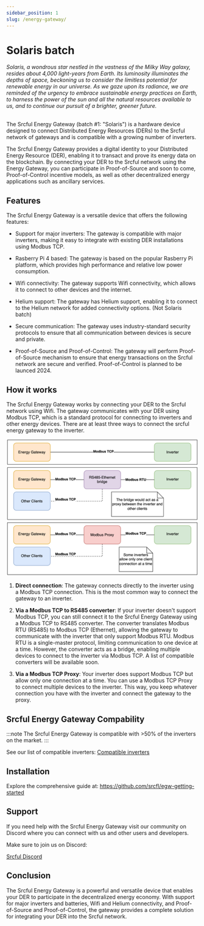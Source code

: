 ```yaml
---
sidebar_position: 1
slug: /energy-gateway/
---
```


# Solaris batch

<div class="alert alert--primary" role="alert">
<i>Solaris, a wondrous star nestled in the vastness of the Milky Way galaxy, resides about 4,000 light-years from Earth. Its luminosity illuminates the depths of space, beckoning us to consider the limitless potential for renewable energy in our universe. As we gaze upon its radiance, we are reminded of the urgency to embrace sustainable energy practices on Earth, to harness the power of the sun and all the natural resources available to us, and to continue our pursuit of a brighter, greener future.</i>
</div><br />

The Srcful Energy Gateway (batch #1: "Solaris") is a hardware device designed to connect Distributed Energy Resources (DERs) to the Srcful network of gateways and is compatible with a growing number of inverters.

The Srcful Energy Gateway provides a digital identity to your Distributed Energy Resource (DER), enabling it to transact and prove its energy data on the blockchain. By connecting your DER to the Srcful network using the Energy Gateway, you can participate in Proof-of-Source and soon to come, Proof-of-Control incentive models, as well as other decentralized energy applications such as ancillary services.

<!-- If you're interested in joining this exclusive group of early adopters, simply visit the link below and fill out the form to register your interest.

<a class="button button--primary" href="https://forms.gle/nAdpEi4oCuNeBHto9">Sign up on our Notice of Interest</a> -->

## Features

The Srcful Energy Gateway is a versatile device that offers the following features:

- Support for major inverters: The gateway is compatible with major inverters, making it easy to integrate with existing DER installations using Modbus TCP.

- Rasberry Pi 4 based: The gateway is based on the popular Rasberry Pi platform, which provides high performance and relative low power consumption.

- Wifi connectivity: The gateway supports Wifi connectivity, which allows it to connect to other devices and the internet.

- Helium support: The gateway has Helium support, enabling it to connect to the Helium network for added connectivity options. (Not Solaris batch)

- Secure communication: The gateway uses industry-standard security protocols to ensure that all communication between devices is secure and private.

- Proof-of-Source and Proof-of-Control: The gateway will perform Proof-of-Source mechanism to ensure that energy transactions on the Srcful network are secure and verified. Proof-of-Control is planned to be launced 2024.

## How it works

The Srcful Energy Gateway works by connecting your DER to the Srcful network using Wifi. The gateway communicates with your DER using Modbus TCP, which is a standard protocol for connecting to inverters and other energy devices. There are at least three ways to connect the srcful energy gateway to the inverter.

![alt text](egw_setup.drawio.svg)

1. **Direct connection**: The gateway connects directly to the inverter using a Modbus TCP connection. This is the most common way to connect the gateway to an inverter.

2. **Via a Modbus TCP to RS485 converter**: If your inverter doesn't support Modbus TCP, you can still connect it to the Srcful Energy Gateway using a Modbus TCP to RS485 converter. The converter translates Modbus RTU (RS485) to Modbus TCP (Ethernet), allowing the gateway to communicate with the inverter that only support Modbus RTU. Modbus RTU is a single-master protocol, limiting communication to one device at a time. However, the converter acts as a bridge, enabling multiple devices to connect to the inverter via Modbus TCP. A list of compatible converters will be available soon.

3. **Via a Modbus TCP Proxy**: Your inverter does support Modbus TCP but allow only one connection at a time. You can use a Modbus TCP Proxy to connect multiple devices to the inverter. This way, you keep whatever connection you have with the inverter and connect the gateway to the proxy.

## Srcful Energy Gateway Compability

:::note
The Srcful Energy Gateway is compatible with >50% of the inverters on the market.
:::

See our list of compatible inverters: [Compatible inverters](./compatible-inverter/overview.md)

<!-- ## Srcful Energy Gateway Compatibility Chart

T.B.A

**Note:** The Srcful Energy Gateway is compatible with approximately 80% of the inverters on the market.

## Installation

Installing the Srcful Energy Gateway is easy. Here's what you need to do: -->

## Installation

Explore the comprehensive guide at: https://github.com/srcfl/egw-getting-started

## Support

If you need help with the Srcful Energy Gateway visit our community on Discord where you can connect with us and other users and developers.

Make sure to join us on Discord:

<a class="button button--primary" href="https://discordapp.com/invite/tux5qPDcWw">Srcful Discord</a>

## Conclusion

The Srcful Energy Gateway is a powerful and versatile device that enables your DER to participate in the decentralized energy economy. With support for major inverters and batteries, Wifi and Helium connectivity, and Proof-of-Source and Proof-of-Control, the gateway provides a complete solution for integrating your DER into the Srcful network.
